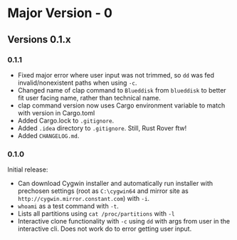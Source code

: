 # Major Version - 0
## Versions 0.1.x
### 0.1.1
- Fixed major error where user input was not trimmed, so `dd` was fed invalid/nonexistent paths when using `-c`.
- Changed name of clap command to `Blueddisk` from `blueddisk` to better fit user facing name, rather than technical name.
- clap command version now uses Cargo environment variable to match with version in Cargo.toml
- Added Cargo.lock to `.gitignore`.
- Added `.idea` directory to `.gitignore`. Still, Rust Rover ftw!
- Added `CHANGELOG.md`.

### 0.1.0
Initial release:
- Can download Cygwin installer and automatically run installer with prechosen settings (root as `C:\cygwin64` and mirror site as `http://cygwin.mirror.constant.com`) with `-i`.
- `whoami` as a test command with `-t`.
- Lists all partitions using `cat /proc/partitions` with `-l`
- Interactive clone functionality with `-c` using `dd` with args from user in the interactive cli. Does not work do to error getting user input.
